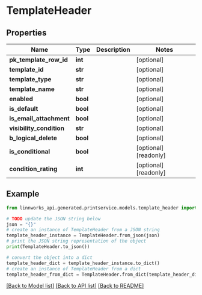 # TemplateHeader


## Properties

Name | Type | Description | Notes
------------ | ------------- | ------------- | -------------
**pk_template_row_id** | **int** |  | [optional] 
**template_id** | **str** |  | [optional] 
**template_type** | **str** |  | [optional] 
**template_name** | **str** |  | [optional] 
**enabled** | **bool** |  | [optional] 
**is_default** | **bool** |  | [optional] 
**is_email_attachment** | **bool** |  | [optional] 
**visibility_condition** | **str** |  | [optional] 
**b_logical_delete** | **bool** |  | [optional] 
**is_conditional** | **bool** |  | [optional] [readonly] 
**condition_rating** | **int** |  | [optional] [readonly] 

## Example

```python
from linnworks_api.generated.printservice.models.template_header import TemplateHeader

# TODO update the JSON string below
json = "{}"
# create an instance of TemplateHeader from a JSON string
template_header_instance = TemplateHeader.from_json(json)
# print the JSON string representation of the object
print(TemplateHeader.to_json())

# convert the object into a dict
template_header_dict = template_header_instance.to_dict()
# create an instance of TemplateHeader from a dict
template_header_from_dict = TemplateHeader.from_dict(template_header_dict)
```
[[Back to Model list]](../README.md#documentation-for-models) [[Back to API list]](../README.md#documentation-for-api-endpoints) [[Back to README]](../README.md)


